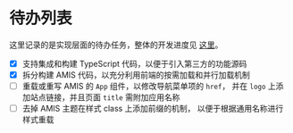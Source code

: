 待办列表
======================

这里记录的是实现层面的待办任务，整体的开发进度见
[这里](https://duzhou.crazydan.io/docs/platform/todo/framework)。

- [x] 支持集成和构建 TypeScript 代码，以便于引入第三方的功能源码
- [x] 拆分构建 AMIS 代码，以充分利用前端的按需加载和并行加载机制
- [ ] 重载或重写 AMIS 的 `App` 组件，以修改导航菜单项的 `href`，
  并在 `logo` 上添加站点链接，并且页面 `title` 需附加应用名称
- [ ] 去掉 AMIS 主题在样式 class 上添加前缀的机制，
  以便于根据通用名称进行样式重载
